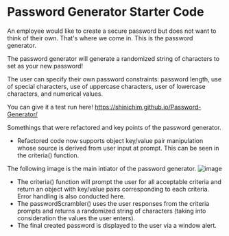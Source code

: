 # Password Generator Starter Code
An employee would like to create a secure password but does not want to think of their own. That's where we come in. This is the password generator.

The password generator will generate a randomized string of characters to set as your new password!

The user can specify their own password constraints: password length, use of special characters, use of uppercase characters, user of lowercase characters, and numerical values.

You can give it a test run here! https://shinichim.github.io/Password-Generator/

Somethings that were refactored and key points of the password generator.
- Refactored code now supports object key/value pair manipulation whose source is derived from user input at prompt. This can be seen in the criteria() function.

The following image is the main intiator of the password generator.
![image](https://user-images.githubusercontent.com/62361626/141857590-c270bf52-6bd9-448c-a0fe-b6676dfab820.png)
- The criteria() function will prompt the user for all acceptable criteria and return an object with key/value pairs corresponding to each criteria. Error handling is also conducted here.
- The passwordScrambler() uses the user responses from the criteria prompts and returns a randomized string of characters (taking into consideration the values the user enters). 
- The final created password is displayed to the user via a window alert.



